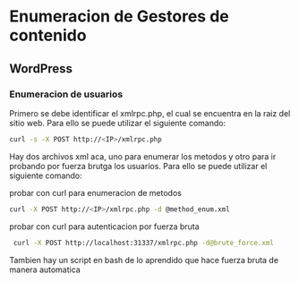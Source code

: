 
# Enumeracion de Gestores de contenido
## WordPress
### Enumeracion de usuarios

Primero se debe identificar el xmlrpc.php, el cual se encuentra en la raiz del sitio web. Para ello se puede utilizar el siguiente comando:

```bash
curl -s -X POST http://<IP>/xmlrpc.php
```

Hay dos archivos xml aca, uno para enumerar los metodos y otro para ir probando por fuerza brutga los usuarios. Para ello se puede utilizar el siguiente comando:

probar con curl para enumeracion de metodos
```bash
curl -X POST http://<IP>/xmlrpc.php -d @method_enum.xml
```

probar con curl para autenticacion por fuerza bruta
```bash
 curl -X POST http://localhost:31337/xmlrpc.php -d@brute_force.xml
```

Tambien hay un script en bash de lo aprendido que hace fuerza bruta de manera automatica

